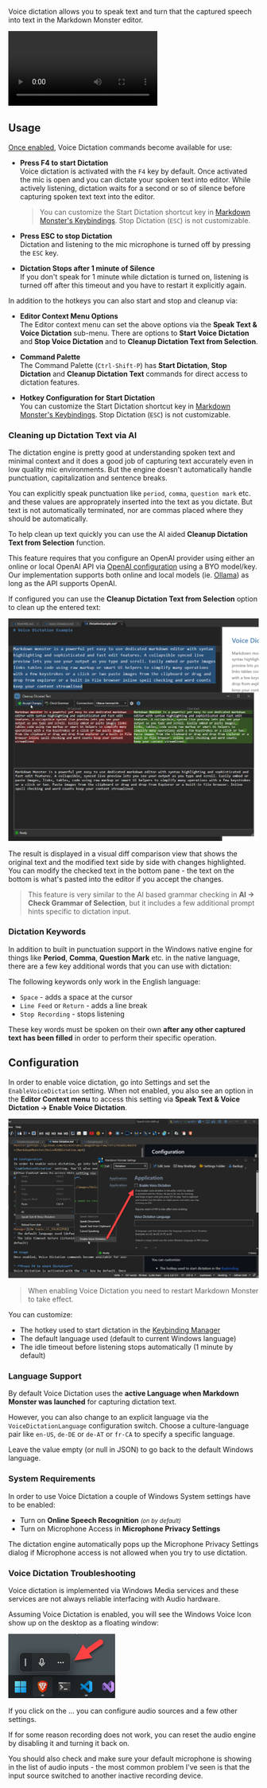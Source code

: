 ﻿Voice dictation allows you to speak text and turn that the captured speech into text in the Markdown Monster editor.

![Voice Dictation Basics in Markdown Monster](https://github.com/RickStrahl/ImageDrop/raw/refs/heads/master/MarkdownMonster/VoiceDictation.mp4)

## Usage
[Once enabled](#configuration), Voice Dictation commands become available for use:

* **Press F4 to start Dictation**  
Voice dictation is activated with the `F4` key by default. Once activated the mic is open and you can dictate your spoken text into editor. While actively listening, dictation waits for a second or so of silence before capturing spoken text text into the editor.
   > You can customize the Start Dictation shortcut key in [Markdown Monster's Keybindings](dm-topic://_59L0IZPOE). Stop Dictation (`ESC`) is not customizable.

* **Press ESC to stop Dictation**  
Dictation and listening to the mic microphone is turned off by pressing the `ESC` key.

* **Dictation Stops after 1 minute of Silence**  
If you don't speak for 1 minute while dictation is turned on, listening is turned off after this timeout and you have to restart it explicitly again.

In addition to the hotkeys you can also start and stop and cleanup via:

* **Editor Context Menu Options**  
The Editor context menu can set the above options via the **Speak Text & Voice Dictation** sub-menu. There are options to **Start Voice Dictation** and **Stop Voice Dictation** and to **Cleanup Dictation Text from Selection**.

* **Command Palette**  
The Command Palette (`Ctrl-Shift-P`) has **Start Dictation**, **Stop Dictation** and **Cleanup Dictation Text** commands for direct access to dictation features. 

* **Hotkey Configuration for Start Dictation**  
You can customize the Start Dictation shortcut key in [Markdown Monster's Keybindings](dm-topic://_59L0IZPOE). Stop Dictation (`ESC`) is not customizable.

### Cleaning up Dictation Text via AI
The dictation engine is pretty good at understanding spoken text and minimal context and it does a good job of capturing text accurately even in low quality mic environments. But the engine doesn't automatically handle punctuation, capitalization and sentence breaks. 

You can explicitly speak punctuation like `period`, `comma`, `question mark` etc. and these values are approprately inserted into the text as you dictate. But text is not automatically terminated, nor are commas placed where they should be automatically.

To help clean up text quickly you can use the AI aided **Cleanup Dictation Text from Selection** function.

This feature requires that you configure an OpenAI provider using either an online or local OpenAI API via [OpenAI configuration](dm-topic://_6Y41CLPFE) using a BYO model/key. Our implementation supports both online and local models (ie. [Ollama](https://ollama.com/)) as long as the API supports OpenAI.

If configured you can use the **Cleanup Dictation Text from Selection** option to clean up the entered text:

![Voice Dictation Cleanup using AI](/images/VoiceDictation-CleanupAi.png)

The result is displayed in a visual diff comparison view that shows the original text and the modified text side by side with changes highlighted. You can modify the checked text in the bottom pane - the text on the bottom is what's pasted into the editor if you accept the changes.

> This feature is very similar to the AI based grammar checking in **AI -> Check Grammar of Selection**, but it includes a few additional prompt hints specific to dictation input.


### Dictation Keywords
In addition to built in punctuation support in the Windows native engine for things like **Period**, **Comma**, **Question Mark** etc. in the native language, there are a few key additional words that you can use with dictation:

The following keywords only work in the English language:

* `Space` - adds a space at the cursor
* `Line Feed` or `Return` - adds a line break
* `Stop Recording` - stops listening

These key words must be spoken on their own **after any other captured text has been filled** in order to perform their specific operation.

## Configuration
In order to enable voice dictation, go into Settings and set the `EnableVoiceDictation` setting. When not enabled, you also see an option in the **Editor Context menu** to access this setting via **Speak Text & Voice Dictation -> Enable Voice Dictation**.

![Voice Dictation Configuration](../images/VoiceDictationConfiguration.png)

> When enabling Voice Dictation you need to restart Markdown Monster to take effect.

You can customize:

* The hotkey used to start dictation in the [Keybinding Manager](dm-topic://_59L0IZPOE)
* The default language used (default to current Windows language)
* The idle timeout before listening stops automatically (1 minute by default)


### Language Support
By default Voice Dictation uses the **active Language when Markdown Monster was launched** for capturing dictation text.

However, you can also change to an explicit language via the `VoiceDictationLanguage` configuration switch. Choose a culture-language pair like `en-US`, `de-DE` or `de-AT` or `fr-CA` to specify a specific language. 

Leave the value empty (or null in JSON) to go back to the default Windows language.

### System Requirements
In order to use Voice Dictation a couple of Windows System settings have to be enabled:

- Turn on **Online Speech Recognition** <small>*(on by default)*</small>
- Turn on Microphone Access in **Microphone Privacy Settings**

The dictation engine automatically pops up the Microphone Privacy Settings dialog if Microphone access is not allowed when you try to use dictation.

### Voice Dictation Troubleshooting
Voice dictation is implemented via Windows Media services and these services are not always reliable interfacing with Audio hardware. 

Assuming Voice Dictation is enabled, you will see the Windows Voice Icon show up on the desktop as a floating window:

![VoiceDictation Windows Widget](../images/VoiceDictation-WindowsWidget.png)

If you click on the ... you can configure audio sources and a few other settings.

If for some reason recording does not work, you can reset the audio engine by disabling it and turning it back on. 

You should also check and make sure your default microphone is showing in the list of audio inputs - the most common problem I've seen is that the input source switched to another inactive recording device.